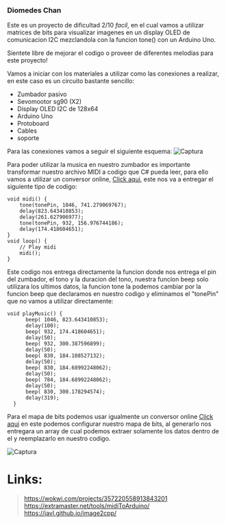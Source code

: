 ### Diomedes Chan

Este es un proyecto de dificultad 2/10 *facil*, en el cual vamos a utilizar matrices de bits para visualizar imagenes en un display OLED de comunicacion I2C mezclandola con la funcion tone() con un Arduino Uno.

Sientete libre de mejorar el codigo o proveer de diferentes melodias para este proyecto!

Vamos a iniciar con los materiales a utilizar como las conexiones a realizar, en este caso es un circuito bastante sencillo:

- Zumbador pasivo
- Sevomootor sg90 (X2)
- Display OLED I2C de 128x64
- Arduino Uno
- Protoboard
- Cables 
- soporte

Para las conexiones vamos a seguir el siguiente esquema:
![Captura](https://user-images.githubusercontent.com/79547422/222854365-495245af-8845-4cc5-8894-7aa49c662605.JPG)

Para poder utilizar la musica en nuestro zumbador es importante transformar nuestro archivo MIDI a codigo que C# pueda leer, para ello vamos a utilizar un conversor online, [Click aqui](https://extramaster.net/tools/midiToArduino/), este nos va a entregar el siguiente tipo de codigo:

```arduino
void midi() {
    tone(tonePin, 1046, 741.279069767);
    delay(823.643410853);
    delay(261.627906977);
    tone(tonePin, 932, 156.976744186);
    delay(174.418604651);
}
void loop() {
    // Play midi
    midi();
}
```
Este codigo nos entrega directamente la funcion donde nos entrega el pin del zumbador, el tono y la duracion del tono, nuestra funcion beep solo utilizara los ultimos datos, la funcion tone la podemos cambiar por la funcion beep que declaramos en nuestro codigo y eliminamos el "tonePin" que no vamos a utilizar directamente: 

```arduino
void playMusic() {
	  beep( 1046, 823.643410853);
	  delay(100);
	  beep( 932, 174.418604651);
	  delay(50);
	  beep( 932, 300.387596899);
	  delay(50);
	  beep( 830, 184.108527132);
	  delay(50);
	  beep( 830, 184.68992248062);
	  delay(50);
	  beep( 784, 184.68992248062);
	  delay(50);
	  beep( 830, 300.178294574);
	  delay(319);
  }
```
Para el mapa de bits podemos usar igualmente un conversor online [Click aqui](https://javl.github.io/image2cpp/) en este podemos configurar nuestro mapa de bits, al generarlo nos entregara un array de cual podemos extraer solamente los datos dentro de el y reemplazarlo en nuestro codigo.

![Captura](https://user-images.githubusercontent.com/79547422/222855593-53550f38-a455-41f2-ae12-2a10b7876e73.JPG)

# Links:
> https://wokwi.com/projects/357220558913843201
> https://extramaster.net/tools/midiToArduino/
> https://javl.github.io/image2cpp/
